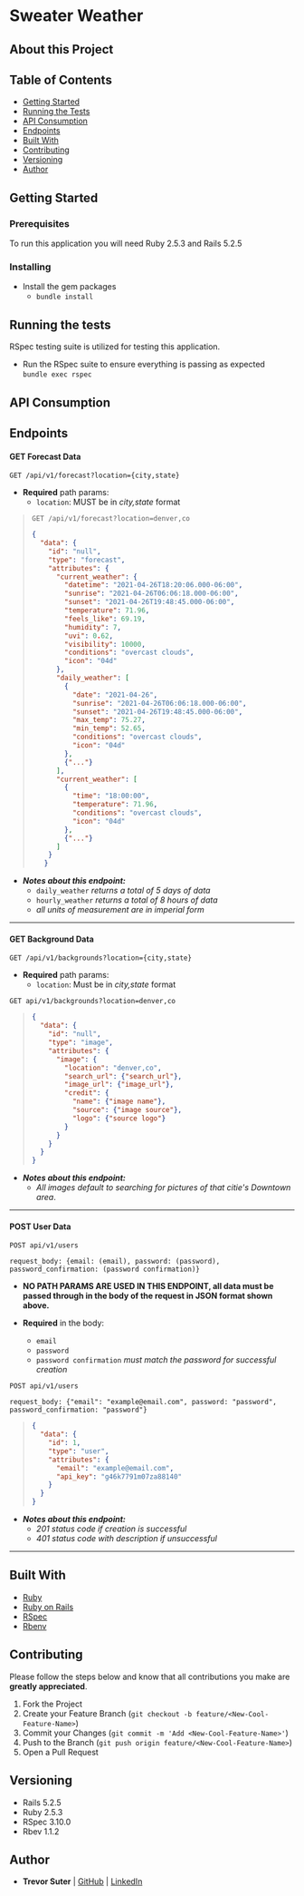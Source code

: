 # Sweater Weather

## About this Project

## Table of Contents

- [Getting Started](#getting-started)
- [Running the Tests](#running-the-tests)
- [API Consumption](#api-consumption)
- [Endpoints](#endpoints)
- [Built With](#built-with)
- [Contributing](#contributing)
- [Versioning](#versioning)
- [Author](#author)

## Getting Started

### Prerequisites

To run this application you will need Ruby 2.5.3 and Rails 5.2.5

### Installing

- Install the gem packages  
  - `bundle install`

## Running the tests
RSpec testing suite is utilized for testing this application.
- Run the RSpec suite to ensure everything is passing as expected  
`bundle exec rspec`

## API Consumption

## Endpoints

#### GET Forecast Data
`GET /api/v1/forecast?location={city,state}`

- **Required** path params:
  - `location`: MUST be in *city,state* format

> `GET /api/v1/forecast?location=denver,co`
> ```JSON
> {
>   "data": {
>     "id": "null",
>     "type": "forecast",
>     "attributes": {
>       "current_weather": {
>         "datetime": "2021-04-26T18:20:06.000-06:00",
>         "sunrise": "2021-04-26T06:06:18.000-06:00",
>         "sunset": "2021-04-26T19:48:45.000-06:00",
>         "temperature": 71.96,
>         "feels_like": 69.19,
>         "humidity": 7,
>         "uvi": 0.62,
>         "visibility": 10000,
>         "conditions": "overcast clouds",
>         "icon": "04d"
>       },
>       "daily_weather": [
>         {
>           "date": "2021-04-26",
>           "sunrise": "2021-04-26T06:06:18.000-06:00",
>           "sunset": "2021-04-26T19:48:45.000-06:00",
>           "max_temp": 75.27,
>           "min_temp": 52.65,
>           "conditions": "overcast clouds",
>           "icon": "04d"
>         },
>         {"..."}
>       ],
>       "current_weather": [
>         {
>           "time": "18:00:00",
>           "temperature": 71.96,
>           "conditions": "overcast clouds",
>           "icon": "04d"
>         },
>         {"..."}
>       ]
>     }
>    }


- _**Notes about this endpoint:**_
  - `daily_weather` *returns a total of 5 days of data*
  - `hourly_weather` *returns a total of 8 hours of data*
  - *all units of measurement are in imperial form*
***

#### GET Background Data
`GET /api/v1/backgrounds?location={city,state}`

- **Required** path params:
  - `location`: Must be in *city,state* format

`GET api/v1/backgrounds?location=denver,co`
>```JSON
> {
>   "data": {
>     "id": "null",
>     "type": "image",
>     "attributes": {
>       "image": {
>         "location": "denver,co",
>         "search_url": {"search_url"},
>         "image_url": {"image_url"},
>         "credit": {
>           "name": {"image name"},
>           "source": {"image source"},
>           "logo": {"source logo"}
>         } 
>       }
>     }
>   }
> }

- _**Notes about this endpoint:**_
  - *All images default to searching for pictures of that citie's Downtown area*.
***

#### POST User Data
`POST api/v1/users`

`request_body: {email: (email), password: (password), password_confirmation: (password confirmation)}`

- **NO PATH PARAMS ARE USED IN THIS ENDPOINT, all data must be passed through in the body of the request in JSON format shown above.**

- **Required** in the body:
  - `email`
  - `password`
  - `password confirmation` *must match the password for successful creation*

`POST api/v1/users`

`request_body: {"email": "example@email.com", password: "password", password_confirmation: "password"}`

> ```JSON
> {
>   "data": {
>     "id": 1,
>     "type": "user",
>     "attributes": {
>       "email": "example@email.com",
>       "api_key": "g46k7791m07za88140"
>     }
>   }
> }

- _**Notes about this endpoint:**_
  - *201 status code if creation is successful*
  - *401 status code with description if unsuccessful*

***

## Built With

- [Ruby](https://www.ruby-lang.org/en/)
- [Ruby on Rails](https://rubyonrails.org/)
- [RSpec](https://github.com/rspec/rspec)
- [Rbenv](https://github.com/rbenv/rbenv)

## Contributing
Please follow the steps below and know that all contributions you make are **greatly appreciated**.

1. Fork the Project
2. Create your Feature Branch (`git checkout -b feature/<New-Cool-Feature-Name>`)
3. Commit your Changes (`git commit -m 'Add <New-Cool-Feature-Name>'`)
4. Push to the Branch (`git push origin feature/<New-Cool-Feature-Name>`)
5. Open a Pull Request

## Versioning
- Rails 5.2.5
- Ruby 2.5.3
- RSpec 3.10.0
- Rbev 1.1.2

## Author
- **Trevor Suter**
|    [GitHub](https://github.com/trevorsuter) |
    [LinkedIn](https://www.linkedin.com/in/trevor-suter-216207203/)
